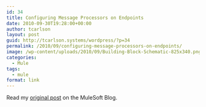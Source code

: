```yaml
---
id: 34
title: Configuring Message Processors on Endpoints
date: 2010-09-30T19:28:00+00:00
author: tcarlson
layout: post
guid: http://tcarlson.systems/wordpress/?p=34
permalink: /2010/09/configuring-message-processors-on-endpoints/
image: /wp-content/uploads/2010/09/Building-Block-Schematic-825x340.png
categories:
  - Mule
tags:
  - mule
format: link
---
```

Read my <a href="http://blogs.mulesoft.org/configuring-message-processors-on-endpoints/" target="_blank">original post</a> on the MuleSoft Blog.